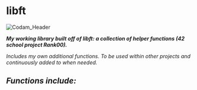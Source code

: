 # libft

![Codam_Header](https://user-images.githubusercontent.com/115113929/229160466-ed0125ab-73c4-4789-a31e-36d835bc6489.jpg)



***My working library built off of libft: a collection of helper functions (42 school project Rank00).***

*Includes my own additional functions. To be used within other projects and continuously added to when needed.*

*Functions include:*
 - 
